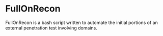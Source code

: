 # FullOnRecon
FullOnRecon is a bash script written to automate the initial portions of an external penetration test involving domains.
